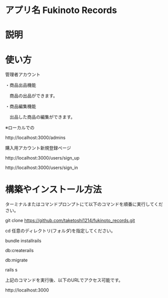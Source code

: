 # アプリ名 Fukinoto Records

# 説明

# 使い方

管理者アカウント

・商品出品機能

　商品の出品ができます。

・商品編集機能

　出品した商品の編集ができます。

※ローカルでの

http://localhost:3000/admins

購入用アカウント新規登録ページ

http://localhost:3000/users/sign_up

http://localhost:3000/users/sign_in

# 構築やインストール方法

ターミナルまたはコマンドプロンプトにて以下のコマンドを順番に実行してください。

git clone https://github.com/taketoshi1214/fukinoto_records.git

cd 任意のディレクトリ(フォルダ)を指定してください。

bundle installrails 

db:createrails 

db:migrate

rails s

上記のコマンドを実行後、以下のURLでアクセス可能です。

http://localhost:3000
